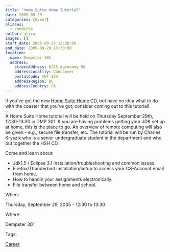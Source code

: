 ```yaml
---
title: "Home Suite Home Tutorial"
date: 2005-09-25
categories: [Event]
aliases:
  - /node/94
author: atjia
images: []
start_date: 2005-09-29 12:30:00
end_date: 2005-09-29 13:30:00
location:
  name: Dempster 301
  address:
    streetAddress: 6245 Agronomy Rd
    addressLocality: Vancouver
    postalCode: V6T 1Z4
    addressRegion: BC
    addressCountry: CA
---
```


If you've got the new [Home Suite Home CD](http://www.cs.ubc.ca/local/computing/software/hsh/), but have no idea what to do with the coaster that you've got, consider coming out to this tutorial!

A Home Suite Home tutorial will be held on Thursday September 29th, 12:30-13:30 in DMP 301. If you are having problems getting your JDK set up at home, this is the place to go. An overview of remote computing will also be given - e.g., secure file transfer, etc. The tutorial will be run by Charles Kryszik who is a senior undergraduate student in the department and who put together the HSH CD.

Come and learn about:

- Jdk1.5 / Eclipse 3.1 installation/troubleshooting and common issues.
- Firefox/Thunderbird installation/setup to access your CS-Account email from home.
- How to handin your assignments electronically.
- File transfer between home and school.

When:

Thursday, September 29, 2005 - 12:30 to 13:30

Where:

Dempster 301

Tags:

[Career](/career)
